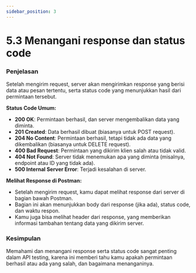 ```yaml
---
sidebar_position: 3
---
```


# 5.3 Menangani response dan status code

### Penjelasan
Setelah mengirim request, server akan mengirimkan response yang berisi data atau pesan tertentu, serta status code yang menunjukkan hasil dari permintaan tersebut.

**Status Code Umum:**

-   **200 OK**: Permintaan berhasil, dan server mengembalikan data yang diminta.
-   **201 Created**: Data berhasil dibuat (biasanya untuk POST request).
-   **204 No Content**: Permintaan berhasil, tetapi tidak ada data yang dikembalikan (biasanya untuk DELETE request).
-   **400 Bad Request**: Permintaan yang dikirim klien salah atau tidak valid.
-   **404 Not Found**: Server tidak menemukan apa yang diminta (misalnya, endpoint atau ID yang tidak ada).
-   **500 Internal Server Error**: Terjadi kesalahan di server.

**Melihat Response di Postman:**

-   Setelah mengirim request, kamu dapat melihat response dari server di bagian bawah Postman.
-   Bagian ini akan menunjukkan body dari response (jika ada), status code, dan waktu respon.
-   Kamu juga bisa melihat header dari response, yang memberikan informasi tambahan tentang data yang dikirim server.

### Kesimpulan
Memahami dan menangani response serta status code sangat penting dalam API testing, karena ini memberi tahu kamu apakah permintaan berhasil atau ada yang salah, dan bagaimana menanganinya.